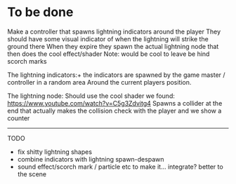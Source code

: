 # To be done
Make a controller that spawns lightning indicators around the player
	They should have some visual indicator of when the lightning will strike the ground there
	When they expire they spawn the actual lightning node that then does the cool effect/shader
		Note: would be cool to leave be hind scorch marks
	
	
The lightning indicators:+
		the indicators are spawned by the game master / controller in a random area 
		Around the current players position.
		
The lightning node:
	Should use the cool shader we found:
			https://www.youtube.com/watch?v=C5g3Zdvitg4
	Spawns a collider at the end that actually makes the collision check with the player and we show a counter
	
----------------------
TODO
- fix shitty lightning shapes
- combine indicators with lightning spawn-despawn
- sound effect/scorch mark / particle etc to make it... integrate? better to the scene
